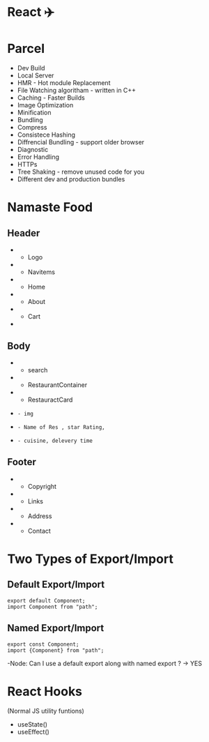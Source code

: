 # React ✈️

# Parcel
- Dev Build
- Local Server
- HMR - Hot module Replacement
- File Watching algoritham - written in C++
- Caching - Faster Builds
- Image Optimization
- Minification
- Bundling
- Compress
- Consistece Hashing
- Diffrencial Bundling - support older browser
- Diagnostic
- Error Handling
- HTTPs
- Tree Shaking - remove unused code for you
- Different dev and production bundles

# Namaste Food

 ## Header
 *  - Logo
 *  - Navitems
 *  - Home
 *  - About
 *  - Cart
 *
 ## Body
 *  - search
 *  - RestaurantContainer
 *    - RestauractCard
 *     - img
 *     - Name of Res , star Rating,
 *     - cuisine, delevery time
 ## Footer
 *  - Copyright
 *  - Links
 *  - Address
 *  - Contact


 # Two Types of  Export/Import

 ## Default Export/Import

    export default Component;
    import Component from "path";


 ## Named Export/Import

    export const Component;
    import {Component} from "path";
 -Node: Can I use a default export along with named export ? -> YES 

# React Hooks
 (Normal JS utility funtions)
 - useState()
 - useEffect()
